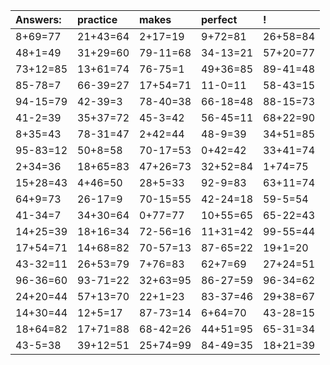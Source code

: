 | Answers: | practice | makes | perfect | ! |
| :--- | :--- | :--- | :--- | :--- |
| 8+69=77 | 21+43=64 | 2+17=19 | 9+72=81 | 26+58=84 | 
| 48+1=49 | 31+29=60 | 79-11=68 | 34-13=21 | 57+20=77 | 
| 73+12=85 | 13+61=74 | 76-75=1 | 49+36=85 | 89-41=48 | 
| 85-78=7 | 66-39=27 | 17+54=71 | 11-0=11 | 58-43=15 | 
| 94-15=79 | 42-39=3 | 78-40=38 | 66-18=48 | 88-15=73 | 
| 41-2=39 | 35+37=72 | 45-3=42 | 56-45=11 | 68+22=90 | 
| 8+35=43 | 78-31=47 | 2+42=44 | 48-9=39 | 34+51=85 | 
| 95-83=12 | 50+8=58 | 70-17=53 | 0+42=42 | 33+41=74 | 
| 2+34=36 | 18+65=83 | 47+26=73 | 32+52=84 | 1+74=75 | 
| 15+28=43 | 4+46=50 | 28+5=33 | 92-9=83 | 63+11=74 | 
| 64+9=73 | 26-17=9 | 70-15=55 | 42-24=18 | 59-5=54 | 
| 41-34=7 | 34+30=64 | 0+77=77 | 10+55=65 | 65-22=43 | 
| 14+25=39 | 18+16=34 | 72-56=16 | 11+31=42 | 99-55=44 | 
| 17+54=71 | 14+68=82 | 70-57=13 | 87-65=22 | 19+1=20 | 
| 43-32=11 | 26+53=79 | 7+76=83 | 62+7=69 | 27+24=51 | 
| 96-36=60 | 93-71=22 | 32+63=95 | 86-27=59 | 96-34=62 | 
| 24+20=44 | 57+13=70 | 22+1=23 | 83-37=46 | 29+38=67 | 
| 14+30=44 | 12+5=17 | 87-73=14 | 6+64=70 | 43-28=15 | 
| 18+64=82 | 17+71=88 | 68-42=26 | 44+51=95 | 65-31=34 | 
| 43-5=38 | 39+12=51 | 25+74=99 | 84-49=35 | 18+21=39 | 
